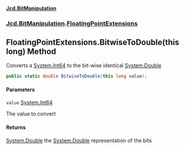 #### [Jcd.BitManipulation](index.md 'index')
### [Jcd.BitManipulation](Jcd.BitManipulation.md 'Jcd.BitManipulation').[FloatingPointExtensions](Jcd.BitManipulation.FloatingPointExtensions.md 'Jcd.BitManipulation.FloatingPointExtensions')

## FloatingPointExtensions.BitwiseToDouble(this long) Method

Converts a [System.Int64](https://docs.microsoft.com/en-us/dotnet/api/System.Int64 'System.Int64') to the bit-wise
identical [System.Double](https://docs.microsoft.com/en-us/dotnet/api/System.Double 'System.Double')

```csharp
public static double BitwiseToDouble(this long value);
```
#### Parameters

<a name='Jcd.BitManipulation.FloatingPointExtensions.BitwiseToDouble(thislong).value'></a>

`value` [System.Int64](https://docs.microsoft.com/en-us/dotnet/api/System.Int64 'System.Int64')

The value to convert

#### Returns

[System.Double](https://docs.microsoft.com/en-us/dotnet/api/System.Double 'System.Double')
the [System.Double](https://docs.microsoft.com/en-us/dotnet/api/System.Double 'System.Double') representation of the
bits